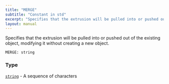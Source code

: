 ```yaml
---
title: "MERGE"
subtitle: "Constant in std"
excerpt: "Specifies that the extrusion will be pulled into or pushed out of the existing object, modifying it without creating a new object."
layout: manual
---
```


Specifies that the extrusion will be pulled into or pushed out of the existing object, modifying it without creating a new object.

```kcl
MERGE: string
```



### Type

[`string`](/docs/kcl-std/types/std-types-string) - A sequence of characters


